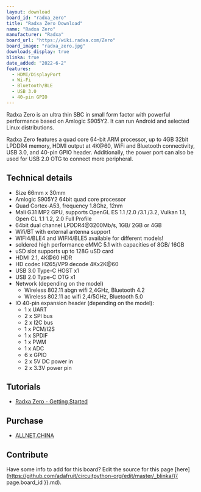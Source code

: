 ```yaml
---
layout: download
board_id: "radxa_zero"
title: "Radxa Zero Download"
name: "Radxa Zero"
manufacturer: "Radxa"
board_url: "https://wiki.radxa.com/Zero"
board_image: "radxa_zero.jpg"
downloads_display: true
blinka: true
date_added: "2022-6-2"
features: 
  - HDMI/DisplayPort
  - Wi-Fi
  - Bluetooth/BLE
  - USB 3.0
  - 40-pin GPIO
---
```


Radxa Zero is an ultra thin SBC in small form factor with powerful performance based on Amlogic S905Y2. It can run Android and selected Linux distributions.

Radxa Zero features a quad core 64-bit ARM processor, up to 4GB 32bit LPDDR4 memory, HDMI output at 4K@60, WiFi and Bluetooth connectivity, USB 3.0, and 40-pin GPIO header. Additionally, the power port can also be used for USB 2.0 OTG to connect more peripheral.

## Technical details
* Size 66mm x 30mm
* Amlogic S905Y2 64bit quad core processor
* Quad Cortex-A53, frequency 1.8Ghz, 12nm
* Mali G31 MP2 GPU, supports OpenGL ES 1.1 /2.0 /3.1 /3.2, Vulkan 1.1, Open CL 1.1 1.2, 2.0 Full Profile
* 64bit dual channel LPDDR4@3200Mb/s, 1GB/ 2GB or 4GB
* Wifi/BT with external antenna support
* WIFI4/BLE4 and WIFI4/BLE5 available for different models!
* soldered high performance eMMC 5.1 with capacities of 8GB/ 16GB
* uSD slot supports up to 128G uSD card
* HDMI 2.1, 4K@60 HDR
* HD codec H265/VP9 decode 4Kx2K@60
* USB 3.0 Type-C HOST x1
* USB 2.0 Type-C OTG x1
* Network (depending on the model)
    - Wireless 802.11 abgn wifi 2,4GHz, Bluetooth 4.2
    - Wireless 802.11 ac wifi 2,4/5GHz, Bluetooth 5.0
* IO 40-pin expansion header (depending on the model):
    - 1 x UART
    - 2 x SPI bus
    - 2 x I2C bus
    - 1 x PCM/I2S
    - 1 x SPDIF
    - 1 x PWM
    - 1 x ADC
    - 6 x GPIO
    - 2 x 5V DC power in
    - 2 x 3.3V power pin

## Tutorials
* [Radxa Zero - Getting Started](https://wiki.radxa.com/Zero/getting_started)
## Purchase
* [ALLNET.CHINA](https://shop.allnetchina.cn/products/copy-of-radxa-zero)

## Contribute

Have some info to add for this board? Edit the source for this page [here](https://github.com/adafruit/circuitpython-org/edit/master/_blinka/{{ page.board_id }}.md).
